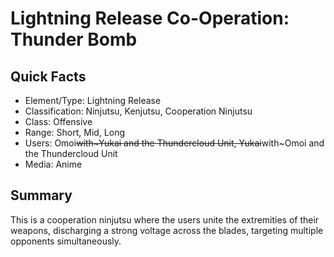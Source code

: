 # Lightning Release Co-Operation: Thunder Bomb

## Quick Facts
- Element/Type: Lightning Release
- Classification: Ninjutsu, Kenjutsu, Cooperation Ninjutsu
- Class: Offensive
- Range: Short, Mid, Long
- Users: Omoi~~with~Yukai and the Thundercloud Unit, Yukai~~with~Omoi and the Thundercloud Unit
- Media: Anime

## Summary
This is a cooperation ninjutsu where the users unite the extremities of their weapons, discharging a strong voltage across the blades, targeting multiple opponents simultaneously.
